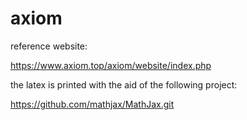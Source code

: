 # axiom

reference website:

https://www.axiom.top/axiom/website/index.php

the latex is printed with the aid of the following project:

https://github.com/mathjax/MathJax.git
